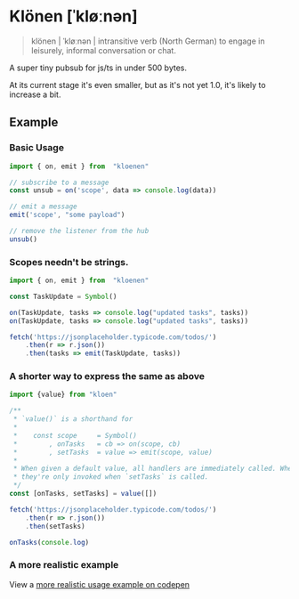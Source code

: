 # Klönen [ˈkløːnən]

> klönen | ˈkløːnən |
>   intransitive verb
>   (North German) to engage in leisurely, informal conversation or chat.


A super tiny pubsub for js/ts in under 500 bytes. 

At its current stage it's even smaller, but as it's not yet 1.0, it's likely to increase a bit.

## Example

### Basic Usage

```ts
import { on, emit } from  "kloenen"

// subscribe to a message
const unsub = on('scope', data => console.log(data))

// emit a message
emit('scope', "some payload") 

// remove the listener from the hub
unsub() 
```


### Scopes needn't be strings.

```ts
import { on, emit } from  "kloenen"

const TaskUpdate = Symbol()

on(TaskUpdate, tasks => console.log("updated tasks", tasks))
on(TaskUpdate, tasks => console.log("updated tasks", tasks))

fetch('https://jsonplaceholder.typicode.com/todos/')
    .then(r => r.json())
    .then(tasks => emit(TaskUpdate, tasks))

```

### A shorter way to express the same as above

```ts
import {value} from "kloen"

/**
 * `value()` is a shorthand for
 *
 *    const scope     = Symbol()
 *        , onTasks   = cb => on(scope, cb)
 *        , setTasks  = value => emit(scope, value)
 * 
 * When given a default value, all handlers are immediately called. When omitted
 * they're only invoked when `setTasks` is called.
 */
const [onTasks, setTasks] = value([])

fetch('https://jsonplaceholder.typicode.com/todos/')
    .then(r => r.json())
    .then(setTasks)

onTasks(console.log)
```

### A more realistic example

View a [more realistic usage example on codepen](https://codepen.io/nocksock/pen/oNrNYLK)
